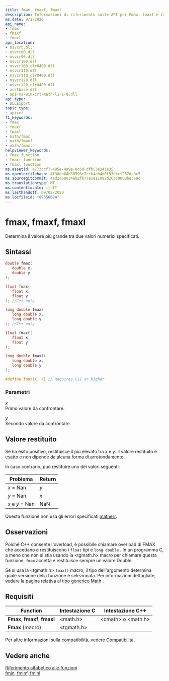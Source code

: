 ```yaml
---
title: fmax, fmaxf, fmaxl
description: Informazioni di riferimento sulle API per Fmax, fmaxf e fmaxl; che determina il più elevato tra due valori numerici.
ms.date: 9/1/2020
api_name:
- fmax
- fmaxf
- fmaxl
api_location:
- msvcrt.dll
- msvcr80.dll
- msvcr90.dll
- msvcr100.dll
- msvcr100_clr0400.dll
- msvcr110.dll
- msvcr110_clr0400.dll
- msvcr120.dll
- msvcr120_clr0400.dll
- ucrtbase.dll
- api-ms-win-crt-math-l1-1-0.dll
api_type:
- DLLExport
topic_type:
- apiref
f1_keywords:
- fmax
- fmaxf
- fmaxl
- math/fmax
- math/fmaxf
- math/fmaxl
helpviewer_keywords:
- fmax function
- fmaxf function
- fmaxl function
ms.assetid: a773ccf7-495e-4a9a-8c6d-dfb53e341e35
ms.openlocfilehash: 4f38db64b30598e7cfb4eb4d0f57dccf257dabc5
ms.sourcegitcommit: 4ed2d68634eb2fb77e18110a2d26bc0008be369c
ms.translationtype: MT
ms.contentlocale: it-IT
ms.lasthandoff: 09/08/2020
ms.locfileid: "89556684"
---
```

# <a name="fmax-fmaxf-fmaxl"></a>fmax, fmaxf, fmaxl

Determina il valore più grande tra due valori numerici specificati.

## <a name="syntax"></a>Sintassi

```C
double fmax(
   double x,
   double y
);

float fmax(
   float x,
   float y
); //C++ only

long double fmax(
   long double x,
   long double y
); //C++ only

float fmaxf(
   float x,
   float y
);

long double fmaxl(
   long double x,
   long double y
);

#define fmax(X, Y) // Requires C11 or higher
```

### <a name="parameters"></a>Parametri

*x*\
Primo valore da confrontare.

*y*\
Secondo valore da confrontare.

## <a name="return-value"></a>Valore restituito

Se ha esito positivo, restituisce il più elevato tra *x* e *y*. Il valore restituito è esatto e non dipende da alcuna forma di arrotondamento.

In caso contrario, può restituire uno dei valori seguenti:

|Problema|Return|
|-----------|------------|
|*x* = Nan|*y*|
|*y* = Nan|*x*|
|*x* e *y* = Nan|NaN|

Questa funzione non usa gli errori specificati [matherr](matherr.md).

## <a name="remarks"></a>Osservazioni

Poiché C++ consente l'overload, è possibile chiamare overload di FMAX che accettano e restituiscono i `float` tipi e `long double` . In un programma C, a meno che non si stia usando la \<tgmath.h> macro per chiamare questa funzione, `fmax` accetta e restituisce sempre un valore Double.

Se si usa la \<tgmath.h> `fmax()` macro, il tipo dell'argomento determina quale versione della funzione è selezionata. Per informazioni dettagliate, vedere la pagina relativa al [tipo generico Math](../../c-runtime-library/tgmath.md) .

## <a name="requirements"></a>Requisiti

|Function|Intestazione C|Intestazione C++|
|--------------|--------------|------------------|
|**Fmax**, **fmaxf**, **fmaxl**|\<math.h>|\<cmath> o \<math.h>|
|**Fmax** (macro) | \<tgmath.h> ||

Per altre informazioni sulla compatibilità, vedere [Compatibilità](../../c-runtime-library/compatibility.md).

## <a name="see-also"></a>Vedere anche

[Riferimento alfabetico alle funzioni](crt-alphabetical-function-reference.md)<br/>
[fmin, fminf, fminl](fmin-fminf-fminl.md)<br/>
